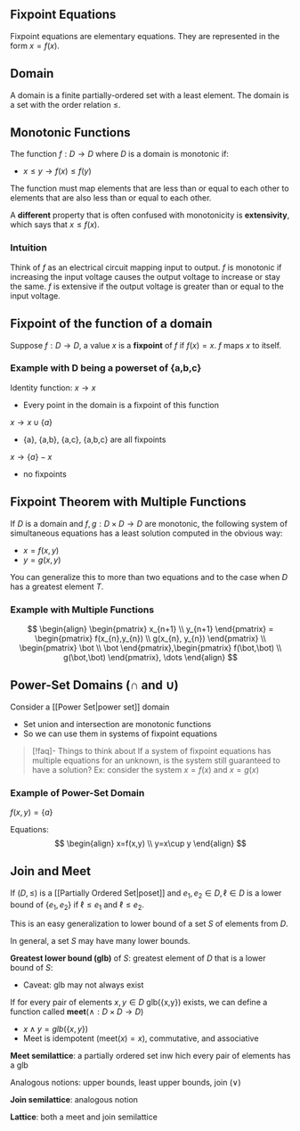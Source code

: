 ## Fixpoint Equations

Fixpoint equations are elementary equations. They are represented in the form $x=f(x)$.

## Domain

A domain is a finite partially-ordered set with a least element. The domain is a set with the order relation $\leq$.

## Monotonic Functions

The function $f: D\to D$ where $D$ is a domain is monotonic if:
- $x\leq y\to f(x)\leq f(y)$

The function must map elements that are less than or equal to each other to elements that are also less than or equal to each other.

A **different** property that is often confused with monotonicity is **extensivity**, which says that $x\leq f(x)$.

### Intuition

Think of $f$ as an electrical circuit mapping input to output. $f$ is monotonic if increasing the input voltage causes the output voltage to increase or stay the same. $f$ is extensive if the output voltage is greater than or equal to the input voltage.

## Fixpoint of the function of a domain

Suppose $f:D\to D$, a value $x$ is a **fixpoint** of $f$ if $f(x)=x$. $f$ maps $x$ to itself.

### Example with D being a powerset of {a,b,c}

Identity function: $x\to x$
- Every point in the domain is a fixpoint of this function

$x\to x\cup \{a\}$
- {a}, {a,b}, {a,c}, {a,b,c} are all fixpoints

$x\to \{a\}-x$
- no fixpoints

## Fixpoint Theorem with Multiple Functions

If $D$ is a domain and $f,g:D\times D\to D$ are monotonic, the following system of simultaneous equations has a least solution computed in the obvious way:
- $x=f(x,y)$
- $y=g(x,y)$

You can generalize this to more than two equations and to the case when $D$ has a greatest element $T$.

### Example with Multiple Functions

$$
\begin{align} 
\begin{pmatrix}
x_{n+1} \\
y_{n+1}
\end{pmatrix} = \begin{pmatrix}
f(x_{n},y_{n}) \\
g(x_{n}, y_{n})
\end{pmatrix}
\\
\begin{pmatrix}
\bot \\
\bot
\end{pmatrix},\begin{pmatrix}
f(\bot,\bot) \\
g(\bot,\bot)
\end{pmatrix}, \dots
\end{align}
$$
## Power-Set Domains ($\cap \text{ and } \cup$)

Consider a [[Power Set|power set]] domain
- Set union and intersection are monotonic functions
- So we can use them in systems of fixpoint equations

> [!faq]- Things to think about
> If a system of fixpoint equations has multiple equations for an unknown, is the system still guaranteed to have a solution?
> Ex: consider the system $x=f(x)$ and $x=g(x)$

### Example of Power-Set Domain

$f(x,y) = \{a\}$

Equations: 
$$
\begin{align}
x=f(x,y) \\
y=x\cup y
\end{align}
$$

## Join and Meet

If $(D,\leq)$ is a [[Partially Ordered Set|poset]] and $e_{1},e_{2} \in D,\ell\in D$ is a lower bound of $\{e_{1},e_{2}\}$ if $\ell\leq e_{1} \text{ and } \ell\leq e_{2}$. 

This is an easy generalization to lower bound of a set $S$ of elements from $D$.

In general, a set $S$ may have many lower bounds.

**Greatest lower bound (glb)** of $S$: greatest element of $D$ that is a lower bound of $S$:
- Caveat: glb may not always exist

If for every pair of elements $x,y\in D$ glb({x,y}) exists, we can define a function called **meet**($\wedge:D \times D\to D$)
- $x\wedge y=glb(\{x,y\})$
- Meet is idempotent ($\text{meet}(x) = x$), commutative, and associative

**Meet semilattice**: a partially ordered set inw hich every pair of elements has a glb

Analogous notions: upper bounds, least upper bounds, join ($\vee$)

**Join semilattice**: analogous notion

**Lattice**: both a meet and join semilattice
